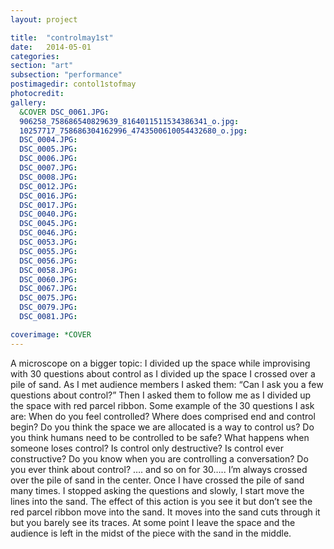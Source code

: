 ```yaml
---
layout: project

title:  "controlmay1st"
date:   2014-05-01 
categories: 
section: "art"
subsection: "performance"
postimagedir: contol1stofmay
photocredit: 
gallery:
  &COVER DSC_0061.JPG: 
  906258_758686540829639_8164011511534386341_o.jpg:
  10257717_758686304162996_4743500610054432680_o.jpg:
  DSC_0004.JPG:
  DSC_0005.JPG:
  DSC_0006.JPG:
  DSC_0007.JPG:
  DSC_0008.JPG:
  DSC_0012.JPG:
  DSC_0016.JPG:
  DSC_0017.JPG:
  DSC_0040.JPG:
  DSC_0045.JPG:
  DSC_0046.JPG:
  DSC_0053.JPG:
  DSC_0055.JPG:
  DSC_0056.JPG:
  DSC_0058.JPG:
  DSC_0060.JPG:
  DSC_0067.JPG:
  DSC_0075.JPG:
  DSC_0079.JPG:
  DSC_0081.JPG:

coverimage: *COVER
---
```


A microscope on a bigger topic:
I divided up the space while improvising with 30 questions about control as I divided up the space I crossed over a pile of sand.
As I met audience members I asked them: “Can I ask you a few questions about control?” Then I asked them to follow me as I divided up the space with red parcel ribbon.
Some example of the 30 questions I ask are: 
When do you feel controlled? 
Where does comprised end and control begin? 
Do you think the space we are allocated is a way to control us?
Do you think humans need to be controlled to be safe? 
What happens when someone loses control? 
Is control only destructive?
Is control ever constructive? 
Do you know when you are controlling a conversation?
Do you ever think about control?
…. and so on for 30…..
I’m always crossed over the pile of sand in the center.
Once I have crossed the pile of sand many times. I stopped asking the questions and slowly, I start move the lines into the sand. The effect of this action is you see it but don’t see the red parcel ribbon move into the sand. It moves into the sand cuts through it but you barely see its traces.
At some point I leave the space and the audience is left in the midst of the piece with the sand in the middle.
